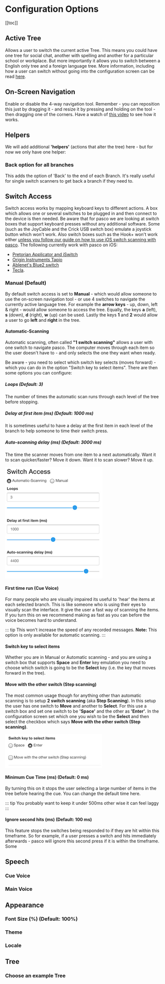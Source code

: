 # Configuration Options

[[toc]]

## Active Tree

Allows a user to switch the current active Tree. This means you could have one tree for social chat, another with spelling and another for a particular school or workplace. But more importantly it allows you to switch between a English only tree and a foreign language tree. More information, including how a user can switch without going into the configuration screen can be read [here](/advanced/tree-file-details.html). 


## On-Screen Navigation

Enable or disable the 4-way navigation tool. Remember - you can reposition this just by dragging it - and resize it by pressing and holding on the tool - then dragging one of the corners. Have a watch of [this video](https://youtu.be/0BW-iez_IuQ?t=38) to see how it works. 

## Helpers

We will add additional **'helpers'** (actions that alter the tree) here - but for now we only have one helper:

### Back option for all branches

This adds the option of 'Back' to the end of each Branch. It's really useful for single switch scanners to get back a branch if they need to. 

## Switch Access

Switch access works by mapping keyboard keys to different actions. A box which allows one or several switches to be plugged in and then connect to the device is then needed. Be aware that for pasco we are looking at switch boxes that support keyboard presses without any additional software. Some (such as the JoyCable and the Crick USB switch box) emulate a joystick button which won't work. Also switch boxes such as the Hook+ won't work either [unless you follow our guide on how to use iOS switch scanning with pasco](/tips-n-tricks/ios-switch-scanning.html). The following currently work with pasco on iOS:

* [Pretorian Applicator and iSwitch](https://www.pretorianuk.com/assistive-technology-for-ipad)
* [Origin Instruments Tapio](http://www.orin.com/access/tapio/)
* [Ablenet's Blue2 switch](https://www.ablenetinc.com/technology/computer-tablet-access/blue2-bluetooth-switch)
* [Tecla](https://gettecla.com). 


### Manual (Default)

By default switch access is set to **Manual** - which would allow someone to use the on-screen navigation tool - or use 4 switches to navigate the currently active language tree. For example the **arrow keys** - up, down, left & right - would allow someone to access the tree. Equally, the keys **a** (left), **s** (down), **d** (right), **w** (up) can be used. Lastly the keys **1** and **2** would allow a user to go **left** and **right** in the tree. 


#### Automatic-Scanning 

Automatic scanning, often called **"1 switch scanning"** allows a user with one switch to navigate pasco. The computer moves through each item so the user doesn't have to - and only selects the one they want when ready.

Be aware - you need to select which switch key selects (moves forward) - which you can do in the option "Switch key to select items".  There are then some options you can configure:


##### Loops (Default: 3)

The number of times the automatic scan runs through each level of the tree before stopping. 

##### Delay at first item (ms) (Default: 1000 ms)

It is sometimes useful to have a delay at the first item in each level of the branch to help someone to time their switch press. 

##### Auto-scanning delay (ms) (Default: 3000 ms)

The time the scanner moves from one item to a next automatically. Want it to scan quicker/faster? Move it down. Want it to scan slower? Move it up. 


![Automatic scanning](../img/screenshots/config-automatic.jpeg)

#### First time run (Cue Voice)

For many people who are visually impaired its useful to 'hear' the items at each selected branch. This is like someone who is using their eyes to visually scan the interface. It give the user a fast way of scanning the items. If you turn this on we recommend making as fast as you can before the voice becomes hard to understand. 


::: tip 
This won't increase the speed of any recorded messages. **Note:** This option is only available for automatic scanning.
:::


#### Switch key to select items

Whether you are in Manual or Automatic scanning - and you are using a switch box that supports **Space** and **Enter** key emulation you need to choose which switch is going to be the **Select** key (i.e. the key that moves forward in the tree). 

#### Move with the other switch (Step scanning)
 
The most common usage though for anything other than automatic scanning is to setup **2 switch scanning** (aka **Step Scanning**). In this setup the user has one switch to **Move** and another to **Select**. For this use a switch box and set one switch to be **'Space'** and the other as **'Enter'**. In the configuration screen set which one you wish to be the **Select** and then select the checkbox which says **Move with the other switch (Step scanning)**. 

![2 switch setup](../img/screenshots/config-2switch.jpeg)


#### Minimum Cue Time (ms) (Default: 0 ms)


By turning this on it stops the user selecting a large number of items in the tree before hearing the cue. You can change the default time here. 

::: tip 
You probably want to keep it under 500ms other wise it can feel laggy
:::


#### Ignore second hits (ms) (Default: 100 ms)

This feature stops the switches being responded to if they are hit within this timeframe. So for example, if a user presses a switch and hits immediately afterwards - pasco will ignore this second press if it is within the timeframe. Some 

## Speech

### Cue Voice

### Main Voice 

## Appearance

### Font Size (%) (Default: 100%)

### Theme 

### Locale

## Tree

### Choose an example Tree
